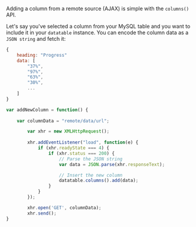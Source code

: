 Adding a column from a remote source (AJAX) is simple with the `columns()` API.

Let's say you've selected a column from your MySQL table and you want to include it in your `datatable` instance. You can encode the column data as a `JSON string` and fetch it:
```javascript
{
    heading: "Progress"
    data: [
        "37%",
        "97%",
        "63%",
        "30%",
        ...
    ]
}
```


```javascript
var addNewColumn = function() {
	
    var columnData = "remote/data/url";

        var xhr = new XMLHttpRequest();	
	
        xhr.addEventListener("load", function(e) {
            if (xhr.readyState === 4) {
                if (xhr.status === 200) {
                    // Parse the JSON string
                    var data = JSON.parse(xhr.responseText);

                    // Insert the new column
                    datatable.columns().add(data);
                }
            }
        });

        xhr.open('GET', columnData);
        xhr.send();
}
```